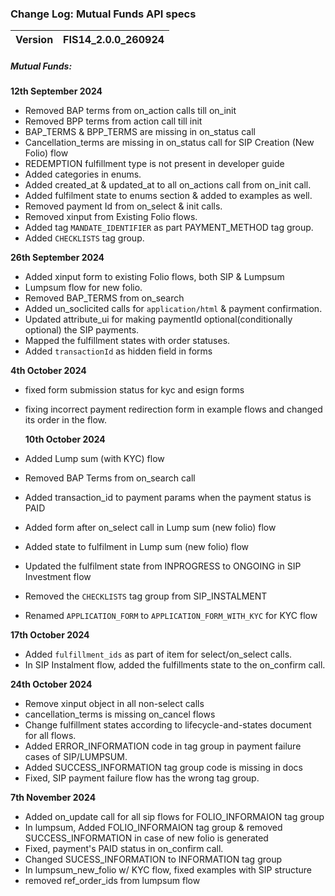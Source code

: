 ### Change Log:  Mutual Funds API specs

| Version                         | FIS14_2.0.0_260924 |
| :------------------------------ | :----------------- |

##### Mutual Funds:

 ****12th September 2024****
- Removed BAP terms from on_action calls till on_init
- Removed BPP terms from action call till init
- BAP_TERMS & BPP_TERMS  are missing in on_status call
- Cancellation_terms are missing in on_status call for SIP Creation (New Folio) flow
- REDEMPTION fulfillment type is not present in developer guide
- Added categories in enums.
- Added created_at & updated_at to all on_actions call from on_init call.
- Added fulfilment state to enums section & added to examples as well.
- Removed payment Id from on_select & init calls.
- Removed xinput from Existing Folio flows.
- Added tag `MANDATE_IDENTIFIER` as part PAYMENT_METHOD tag group.
- Added `CHECKLISTS` tag group.

 ****26th September 2024****
 - Added xinput form to existing Folio flows, both SIP & Lumpsum
 - Lumpsum flow for new folio.
 - Removed BAP_TERMS from on_search
 - Added un_soclicited calls for `application/html` & payment confirmation.
 - Updated attribute_ui for making paymentId optional(conditionally optional) the SIP payments.
 - Mapped the fulfillment states with order statuses.
 - Added `transactionId` as hidden field in forms

  ****4th October 2024****
 - fixed form submission status for kyc and esign forms
 - fixing incorrect payment redirection form in example flows and changed its order in the flow.

   ****10th October 2024****
 - Added Lump sum (with KYC) flow
 - Removed BAP Terms from on_search call
 - Added transaction_id to payment params when the payment status is PAID
 - Added form after on_select call in Lump sum (new folio) flow
 - Added state to fulfilment in Lump sum (new folio) flow
 - Updated the fulfilment state from INPROGRESS to ONGOING in SIP Investment flow
 - Removed the `CHECKLISTS` tag group from SIP_INSTALMENT 
 - Renamed `APPLICATION_FORM` to  `APPLICATION_FORM_WITH_KYC` for KYC flow

  ****17th October 2024****
 - Added `fulfillment_ids` as part of item for select/on_select calls.
 - In SIP Instalment flow, added the fulfillments state to the on_confirm call. 


 ****24th October 2024****
 - Remove xinput object in all non-select calls
 - cancellation_terms is missing on_cancel flows
 - Change fulfillment states according to lifecycle-and-states  document for all flows.
 - Added ERROR_INFORMATION code in tag group in payment failure cases of SIP/LUMPSUM.
 - Added SUCCESS_INFORMATION tag group code is missing in docs
 - Fixed, SIP payment failure flow has the wrong tag group.

  ****7th November 2024****
 - Added on_update call for all sip flows for FOLIO_INFORMAION tag group
 - In lumpsum, Added FOLIO_INFORMAION tag group & removed SUCCESS_INFORMATION in case of new folio is generated
 - Fixed, payment's PAID status in on_confirm call.
 - Changed SUCESS_INFORMATION to INFORMATION tag group
 - In lumpsum_new_folio w/ KYC flow, fixed examples with SIP structure
 - removed ref_order_ids from lumpsum flow 


   